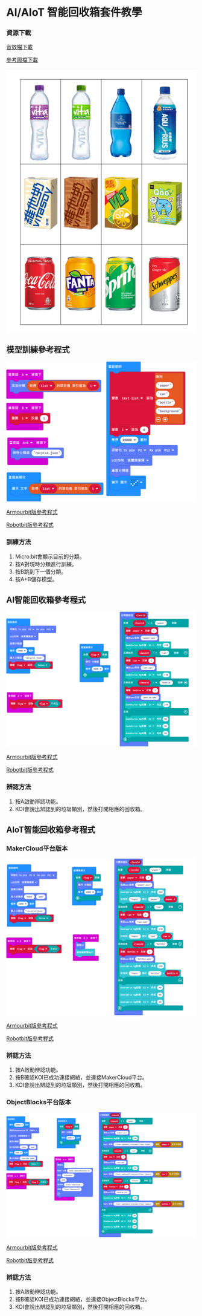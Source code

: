 # AI/AIoT 智能回收箱套件教學

### 資源下載

[音效檔下載](https://drive.google.com/file/d/1GEJpytMGa4GYDSfpvDlvfwSC0fG-qENg/view?usp=sharing)

[參考圖檔下載](https://drive.google.com/drive/folders/1l27lVZQ-IEcx-_u2yh-VkV3N75coOGbE?usp=sharing)

![](./images/a4.png)

## 模型訓練參考程式

![](./images/train_code.png)

[Armourbit版參考程式](https://makecode.microbit.org/_Am5gsgJ0J6WP)

[Robotbit版參考程式](https://makecode.microbit.org/_7WJFv0199PFv)

### 訓練方法

1. Micro:bit會顯示目前的分類。
1. 按A對現時分類進行訓練。
2. 按B跳到下一個分類。
3. 按A+B儲存模型。

## AI智能回收箱參考程式

![](./images/offline_code.png)

[Armourbit版參考程式](https://makecode.microbit.org/_EErK8LD3U4zr)

[Robotbit版參考程式](https://makecode.microbit.org/_3EFJLh3Tc7sL)

### 辨認方法

1. 按A啟動辨認功能。
2. KOI會說出辨認到的垃圾類別，然後打開相應的回收箱。

## AIoT智能回收箱參考程式

### MakerCloud平台版本

![](./images/online_code.png)

[Armourbit版參考程式](https://makecode.microbit.org/_2FLaVKhxbEWU)

[Robotbit版參考程式](https://makecode.microbit.org/_hER07TKE3Uiz)

### 辨認方法

1. 按A啟動辨認功能。
2. 按B確認KOI已成功連接網絡，並連接MakerCloud平台。
3. KOI會說出辨認到的垃圾類別，然後打開相應的回收箱。

### ObjectBlocks平台版本

![](./images/objectblock_code.png)

[Armourbit版參考程式](https://makecode.microbit.org/_E28TWW0Fe46L)

[Robotbit版參考程式](https://makecode.microbit.org/_0YgJR1hf7T5J)

### 辨認方法

1. 按A啟動辨認功能。
2. 按B確認KOI已成功連接網絡，並連接ObjectBlocks平台。
3. KOI會說出辨認到的垃圾類別，然後打開相應的回收箱。